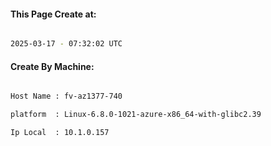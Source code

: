 
   
#### This Page Create at:

```bash

2025-03-17 - 07:32:02 UTC

```

#### Create By Machine:

```bash

Host Name : fv-az1377-740

platform  : Linux-6.8.0-1021-azure-x86_64-with-glibc2.39

Ip Local  : 10.1.0.157

```

